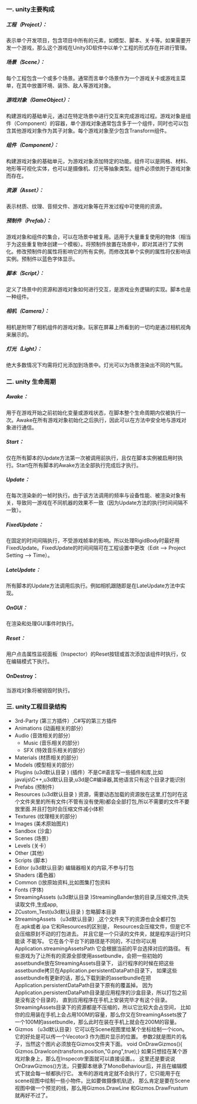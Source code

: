 ### 一. unity主要构成
##### 工程（Project）：
表示单个开发项目，包含项目中所有的元素，如模型、脚本、关卡等。如果需要开发一个游戏，那么这个游戏在Unity3D软件中以单个工程的形式存在并进行管理。

##### 场景（Scene）：
每个工程包含一个或多个场景。通常而言单个场景作为一个游戏关卡或游戏主菜单，在其中放置环境、装饰、敌人等游戏对象。

##### 游戏对象（GameObject）：
构建游戏的基础单元，通过在特定场景中进行交互来完成游戏过程。游戏对象是组件（Component）的容器，单个游戏对象通常包含多于一个组件，同时也可以包含其他游戏对象作为其子对象。每个游戏对象至少包含Transform组件。

##### 组件（Component）：
构建游戏对象的基础单元，为游戏对象添加特定的功能。组件可以是网格、材料、地形等可视化实体，也可以是摄像机、灯光等抽象类型。组件必须依附于游戏对象而存在。

##### 资源（Asset）：
表示材质、纹理、音频文件、游戏对象等在开发过程中可使用的资源。

##### 预制件（Prefab）：
游戏对象和组件的集合，可以在场景中被复用。适用于大量重复使用的物体（相当于为这些重复物体创建一个模板）。将预制件放置在场景中，即对其进行了实例化。修改预制件的属性将影响它的所有实例，而修改其单个实例的属性将仅影响该实例。预制件以蓝色字体显示。

##### 脚本（Script）：
定义了场景中的资源和游戏对象如何进行交互，是游戏业务逻辑的实现。脚本也是一种组件。

##### 相机（Camera）：
相机是附带了相机组件的游戏对象。玩家在屏幕上所看到的一切均是通过相机视角来展示的。

##### 灯光（Light）：
绝大多数情况下均需将灯光添加到场景中。灯光可以为场景渲染出不同的气氛。


### 二. unity 生命周期
##### Awake：
用于在游戏开始之前初始化变量或游戏状态，在脚本整个生命周期内仅被执行一次。Awake在所有游戏对象初始化之后执行，因此可以在方法中安全地与游戏对象进行通信。

##### Start：
仅在所有脚本的Update方法第一次被调用前执行，且仅在脚本实例被启用时执行。Start在所有脚本的Awake方法全部执行完成后才执行。

##### Update：
在每次渲染新的一帧时执行。由于该方法调用的频率与设备性能、被渲染对象有关，导致同一游戏在不同机器的效果不一致（因为Update方法的执行时间间隔不一致）。

##### FixedUpdate：
在固定的时间间隔执行，不受游戏帧率的影响。所以处理RigidBody时最好用FixedUpdate。FixedUpdate的时间间隔可在工程设置中更改（Edit --> Project Setting --> Time）。

##### LateUpdate：
所有脚本的Update方法调用后执行。例如相机跟随即是在LateUpdate方法中实现。

##### OnGUI：
在渲染和处理GUI事件时执行。

##### Reset：
用户点击属性监视面板（Inspector）的Reset按钮或首次添加该组件时执行，仅在编辑模式下执行。

#### OnDestroy：
当游戏对象将被销毁时执行。

### 三. unity工程目录结构

* 3rd-Party (第三方插件）,C#写的第三方插件
* Animations (动画相关的部分）
* Audio (音效相关的部分）
    * Music (音乐相关的部分）
    * SFX (特效音乐相关的部分）
* Materials (材质相关的部分）
* Models (模型相关的部分）
* Plugins (u3d默认目录 ) (插件）不是C#语言写一些插件和库,比如java\js\C++,u3d默认目录,u3d是C#编译器,其他语言只有这个目录才能识别
* Prefabs (预制件）
* Resources (u3d默认目录 ) 资源，需要动态加载的资源放在这里,打包时在这个文件夹里的所有文件(不管有没有使用)都会全部打包,所以不需要的文件不要放里面.并且打包时会压缩文件减小体积
* Textures (纹理相关的部分）
* Images (美术原始图片)
* Sandbox (沙盒）
* Scenes (场景）
* Levels (关卡）
* Other (其他）
* Scripts (脚本）
* Editor (u3d默认目录) 编辑器相关的内容,不参与打包
* Shaders (着色器）
* Common ()放原始资料,比如图集打包资料
* Fonts (字体)
* StreamingAssets (u3d默认目录 )StreamingBander放的目录,压缩文件,流失读取文件,生成app,
* ZCustom_Test(u3d默认目录 ) 忽略脚本目录
* StreamingAssets （u3d默认目录）,这个文件夹下的资源也会全都打包在.apk或者.ipa 它和Resources的区别是，
                Resources会压缩文件，但是它不会压缩原封不动的打包进去。
                并且它是一个只读的文件夹，就是程序运行时只能读 不能写。
                它在各个平台下的路径是不同的，不过你可以用Application.streamingAssetsPath 它会根据当前的平台选择对应的路径。
                有些游戏为了让所有的资源全部使用assetbundle，会把一些初始的assetbundle放在StreamingAssets目录下，
                运行程序的时候在把这些assetbundle拷贝在Application.persistentDataPath目录下，
                如果这些assetbundle有更新的话，那么下载到新的assetbundle在把Application.persistentDataPath目录下原有的覆盖掉。
                因为Application.persistentDataPath目录是应用程序的沙盒目录，所以打包之前是没有这个目录的，
                直到应用程序在手机上安装完毕才有这个目录。StreamingAssets目录下的资源都是不压缩的，所以它比较大会占空间，
                比如你的应用装在手机上会占用100M的容量，那么你又在StreamingAssets放了一个100M的assetbundle，那么此时在装在手机上就会在200M的容量。
* Gizmos （u3d默认目录）它可以在Scene视图里给某个坐标绘制一个icon。它的好处是可以传一个Vecotor3 作为图片显示的位置。
            参数2就是图片的名子，当然这个图片必须放在Gizmos文件夹下面。
            void OnDrawGizmos(){ Gizmos.DrawIcon(transform.position,"0.png",true);}
            如果只想挂在某个游戏对象身上，那么在Inspecotr里面就可以直接设置。。
            这里还是要说说OnDrawGizmos()方法，只要脚本继承了MonoBehaviour后，并且在编辑模式下就会每一帧都执行它。
            发布的游戏肯定就不会执行了，它只能用于在scene视图中绘制一些小物件。比如要做摄像机轨迹，
            那么肯定是要在Scene视图中做一个预览的线，那么用Gizmos.DrawLine 和Gizmos.DrawFrustum就再好不过了。
